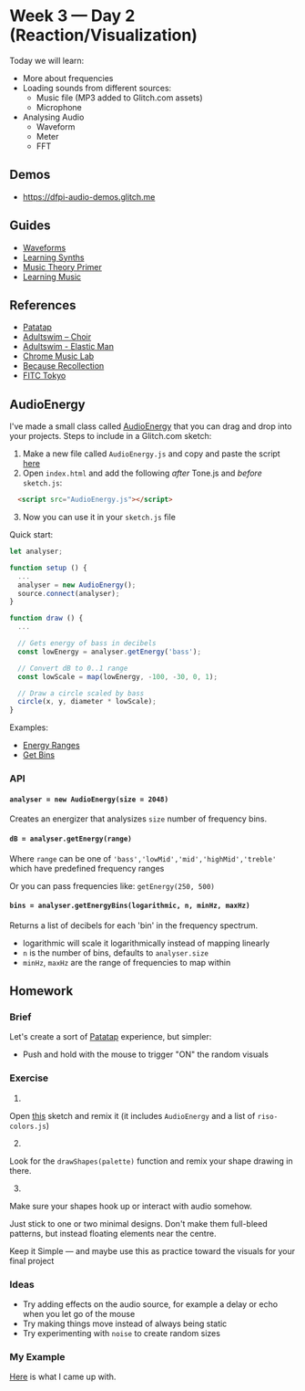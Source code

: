 # Week 3 — Day 2 (Reaction/Visualization)

Today we will learn:

- More about frequencies
- Loading sounds from different sources:
  - Music file (MP3 added to Glitch.com assets)
  - Microphone
- Analysing Audio
  - Waveform
  - Meter
  - FFT

## Demos

- https://dfpi-audio-demos.glitch.me

## Guides

- [Waveforms](https://pudding.cool/2018/02/waveforms/)
- [Learning Synths](https://learningsynths.ableton.com/)
- [Music Theory Primer](https://www.lightnote.co/)
- [Learning Music](https://learningmusic.ableton.com/make-beats/make-beats.html)

## References

- [Patatap](https://www.patatap.com)
- [Adultswim – Choir](http://www.adultswim.com/etcetera/choir/)
- [Adultswim - Elastic Man](http://www.adultswim.com/etcetera/elastic-man/)
- [Chrome Music Lab](https://musiclab.chromeexperiments.com/Experiments)
- [Because Recollection](http://www.because-recollection.com/dj-mehdi)
- [FITC Tokyo](https://vimeo.com/118919656)

## AudioEnergy

I've made a small class called [AudioEnergy](https://glitch.com/edit/#!/dfpi-audio-fft?path=AudioEnergy.js) that you can drag and drop into your projects. Steps to include in a Glitch.com sketch:

1. Make a new file called `AudioEnergy.js` and copy and paste the script [here](https://glitch.com/edit/#!/dfpi-audio-fft?path=AudioEnergy.js)
2. Open `index.html` and add the following *after* Tone.js and *before* `sketch.js`:
```html
  <script src="AudioEnergy.js"></script>
```
3. Now you can use it in your `sketch.js` file

Quick start:

```js
let analyser;

function setup () {
  ...
  analyser = new AudioEnergy();
  source.connect(analyser);
}

function draw () {
  ...

  // Gets energy of bass in decibels
  const lowEnergy = analyser.getEnergy('bass');

  // Convert dB to 0..1 range
  const lowScale = map(lowEnergy, -100, -30, 0, 1);

  // Draw a circle scaled by bass
  circle(x, y, diameter * lowScale);
}
```

Examples:

- [Energy Ranges](https://glitch.com/edit/#!/dfpi-audio-fft-2?path=sketch.js
)
- [Get Bins](https://glitch.com/edit/#!/dfpi-audio-fft?path=sketch.js)

### API

#### `analyser = new AudioEnergy(size = 2048)`

Creates an energizer that analysizes `size` number of frequency bins.

#### `dB = analyser.getEnergy(range)`

Where `range` can be one of `'bass','lowMid','mid','highMid','treble'` which have predefined frequency ranges

Or you can pass frequencies like: `getEnergy(250, 500)`

#### `bins = analyser.getEnergyBins(logarithmic, n, minHz, maxHz)`

Returns a list of decibels for each 'bin' in the frequency spectrum.

- logarithmic will scale it logarithmically instead of mapping linearly
- `n` is the number of bins, defaults to `analyser.size`
- `minHz`, `maxHz` are the range of frequencies to map within


## Homework

### Brief

Let's create a sort of [Patatap](https://www.patatap.com) experience, but simpler:

- Push and hold with the mouse to trigger "ON" the random visuals

### Exercise

1.
Open [this](https://glitch.com/edit/#!/dfpi-audio-homework-basic?path=sketch.js) sketch and remix it (it includes `AudioEnergy` and a list of `riso-colors.js`)

2.
Look for the `drawShapes(palette)` function and remix your shape drawing in there.

3.
Make sure your shapes hook up or interact with audio somehow.

Just stick to one or two minimal designs. Don't make them full-bleed patterns, but instead floating elements near the centre.

Keep it Simple — and maybe use this as practice toward the visuals for your final project

### Ideas

- Try adding effects on the audio source, for example a delay or echo when you let go of the mouse
- Try making things move instead of always being static
- Try experimenting with `noise` to create random sizes

### My Example

[Here](https://glitch.com/edit/#!/dfpi-audio-homework) is what I came up with.